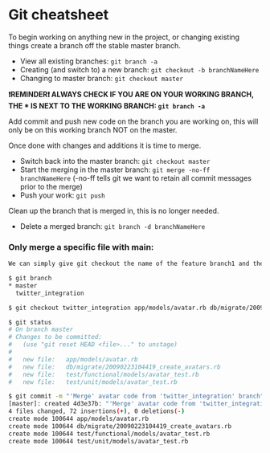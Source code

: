 # Git cheatsheet

To begin working on anything new in the project, or changing existing things create a branch off the stable master branch. 

- View all existing branches: `git branch -a`
- Creating (and switch to) a new branch: `git checkout -b branchNameHere`
- Changing to master branch: `git checkout master`

**:exclamation:REMINDER:exclamation: ALWAYS CHECK IF YOU ARE ON YOUR WORKING BRANCH, THE * IS NEXT TO THE WORKING BRANCH: `git branch -a`**

Add commit and push new code on the branch you are working on, this will only be on this working branch NOT on the master.

Once done with changes and additions it is time to merge.
- Switch back into the master branch: `git checkout master`
- Start the merging in the master branch: `git merge -no-ff branchNameHere` (-no-ff tells git we want to retain all commit messages prior to the merge)
- Push your work: `git push`

Clean up the branch that is merged in, this is no longer needed.
- Delete a merged branch: `git branch -d branchNameHere`

### Only merge a specific file with main:

```bash
We can simply give git checkout the name of the feature branch1 and the paths to the specific files that we want to add to our master branch.

$ git branch
* master
  twitter_integration

$ git checkout twitter_integration app/models/avatar.rb db/migrate/20090223104419_create_avatars.rb test/unit/models/avatar_test.rb test/functional/models/avatar_test.rb

$ git status
# On branch master
# Changes to be committed:
#   (use "git reset HEAD <file>..." to unstage)
#
#	new file:   app/models/avatar.rb
#	new file:   db/migrate/20090223104419_create_avatars.rb
#	new file:   test/functional/models/avatar_test.rb
#	new file:   test/unit/models/avatar_test.rb

$ git commit -m "'Merge' avatar code from 'twitter_integration' branch"
[master]: created 4d3e37b: "'Merge' avatar code from 'twitter_integration' branch"
4 files changed, 72 insertions(+), 0 deletions(-)
create mode 100644 app/models/avatar.rb
create mode 100644 db/migrate/20090223104419_create_avatars.rb
create mode 100644 test/functional/models/avatar_test.rb
create mode 100644 test/unit/models/avatar_test.rb
```
